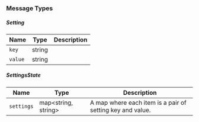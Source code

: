 

### Message Types

##### Setting

| Name | Type | Description |
|------|------|-------------|
| `key` | string |  |
| `value` | string |  |

##### SettingsState

| Name | Type | Description |
|------|------|-------------|
| `settings` | map<string, string\> | A map where each item is a pair of setting key and value. |
